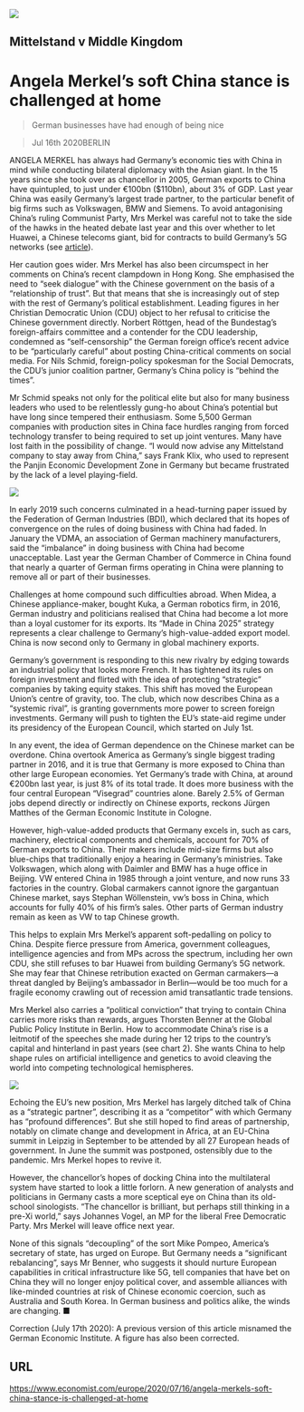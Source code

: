 ![](./images/20200718_EUP001.jpg)

## Mittelstand v Middle Kingdom

# Angela Merkel’s soft China stance is challenged at home

> German businesses have had enough of being nice

> Jul 16th 2020BERLIN

ANGELA MERKEL has always had Germany’s economic ties with China in mind while conducting bilateral diplomacy with the Asian giant. In the 15 years since she took over as chancellor in 2005, German exports to China have quintupled, to just under €100bn ($110bn), about 3% of GDP. Last year China was easily Germany’s largest trade partner, to the particular benefit of big firms such as Volkswagen, BMW and Siemens. To avoid antagonising China’s ruling Communist Party, Mrs Merkel was careful not to take the side of the hawks in the heated debate last year and this over whether to let Huawei, a Chinese telecoms giant, bid for contracts to build Germany’s 5G networks (see [article](https://www.economist.com//briefing/2020/07/16/americas-war-on-huawei-nears-its-endgame)).

Her caution goes wider. Mrs Merkel has also been circumspect in her comments on China’s recent clampdown in Hong Kong. She emphasised the need to “seek dialogue” with the Chinese government on the basis of a “relationship of trust”. But that means that she is increasingly out of step with the rest of Germany’s political establishment. Leading figures in her Christian Democratic Union (CDU) object to her refusal to criticise the Chinese government directly. Norbert Röttgen, head of the Bundestag’s foreign-affairs committee and a contender for the CDU leadership, condemned as “self-censorship” the German foreign office’s recent advice to be “particularly careful” about posting China-critical comments on social media. For Nils Schmid, foreign-policy spokesman for the Social Democrats, the CDU’s junior coalition partner, Germany’s China policy is “behind the times”.

Mr Schmid speaks not only for the political elite but also for many business leaders who used to be relentlessly gung-ho about China’s potential but have long since tempered their enthusiasm. Some 5,500 German companies with production sites in China face hurdles ranging from forced technology transfer to being required to set up joint ventures. Many have lost faith in the possibility of change. “I would now advise any Mittelstand company to stay away from China,” says Frank Klix, who used to represent the Panjin Economic Development Zone in Germany but became frustrated by the lack of a level playing-field.



![](./images/20200718_EUC465.png)

In early 2019 such concerns culminated in a head-turning paper issued by the Federation of German Industries (BDI), which declared that its hopes of convergence on the rules of doing business with China had faded. In January the VDMA, an association of German machinery manufacturers, said the “imbalance” in doing business with China had become unacceptable. Last year the German Chamber of Commerce in China found that nearly a quarter of German firms operating in China were planning to remove all or part of their businesses.

Challenges at home compound such difficulties abroad. When Midea, a Chinese appliance-maker, bought Kuka, a German robotics firm, in 2016, German industry and politicians realised that China had become a lot more than a loyal customer for its exports. Its “Made in China 2025” strategy represents a clear challenge to Germany’s high-value-added export model. China is now second only to Germany in global machinery exports.

Germany’s government is responding to this new rivalry by edging towards an industrial policy that looks more French. It has tightened its rules on foreign investment and flirted with the idea of protecting “strategic” companies by taking equity stakes. This shift has moved the European Union’s centre of gravity, too. The club, which now describes China as a “systemic rival”, is granting governments more power to screen foreign investments. Germany will push to tighten the EU’s state-aid regime under its presidency of the European Council, which started on July 1st.

In any event, the idea of German dependence on the Chinese market can be overdone. China overtook America as Germany’s single biggest trading partner in 2016, and it is true that Germany is more exposed to China than other large European economies. Yet Germany’s trade with China, at around €200bn last year, is just 8% of its total trade. It does more business with the four central European “Visegrad” countries alone. Barely 2.5% of German jobs depend directly or indirectly on Chinese exports, reckons Jürgen Matthes of the German Economic Institute in Cologne.

However, high-value-added products that Germany excels in, such as cars, machinery, electrical components and chemicals, account for 70% of German exports to China. Their makers include mid-size firms but also blue-chips that traditionally enjoy a hearing in Germany’s ministries. Take Volkswagen, which along with Daimler and BMW has a huge office in Beijing. VW entered China in 1985 through a joint venture, and now runs 33 factories in the country. Global carmakers cannot ignore the gargantuan Chinese market, says Stephan Wöllenstein, vw’s boss in China, which accounts for fully 40% of his firm’s sales. Other parts of German industry remain as keen as VW to tap Chinese growth.

This helps to explain Mrs Merkel’s apparent soft-pedalling on policy to China. Despite fierce pressure from America, government colleagues, intelligence agencies and from MPs across the spectrum, including her own CDU, she still refuses to bar Huawei from building Germany’s 5G network. She may fear that Chinese retribution exacted on German carmakers—a threat dangled by Beijing’s ambassador in Berlin—would be too much for a fragile economy crawling out of recession amid transatlantic trade tensions.

Mrs Merkel also carries a “political conviction” that trying to contain China carries more risks than rewards, argues Thorsten Benner at the Global Public Policy Institute in Berlin. How to accommodate China’s rise is a leitmotif of the speeches she made during her 12 trips to the country’s capital and hinterland in past years (see chart 2). She wants China to help shape rules on artificial intelligence and genetics to avoid cleaving the world into competing technological hemispheres.



![](./images/20200718_EUC469.png)

Echoing the EU’s new position, Mrs Merkel has largely ditched talk of China as a “strategic partner”, describing it as a “competitor” with which Germany has “profound differences”. But she still hoped to find areas of partnership, notably on climate change and development in Africa, at an EU-China summit in Leipzig in September to be attended by all 27 European heads of government. In June the summit was postponed, ostensibly due to the pandemic. Mrs Merkel hopes to revive it.

However, the chancellor’s hopes of docking China into the multilateral system have started to look a little forlorn. A new generation of analysts and politicians in Germany casts a more sceptical eye on China than its old-school sinologists. “The chancellor is brilliant, but perhaps still thinking in a pre-Xi world,” says Johannes Vogel, an MP for the liberal Free Democratic Party. Mrs Merkel will leave office next year.

None of this signals “decoupling” of the sort Mike Pompeo, America’s secretary of state, has urged on Europe. But Germany needs a “significant rebalancing”, says Mr Benner, who suggests it should nurture European capabilities in critical infrastructure like 5G, tell companies that have bet on China they will no longer enjoy political cover, and assemble alliances with like-minded countries at risk of Chinese economic coercion, such as Australia and South Korea. In German business and politics alike, the winds are changing. ■

Correction (July 17th 2020): A previous version of this article misnamed the German Economic Institute. A figure has also been corrected.

## URL

https://www.economist.com/europe/2020/07/16/angela-merkels-soft-china-stance-is-challenged-at-home
